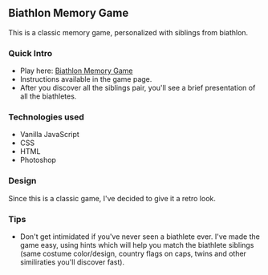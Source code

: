 ## Biathlon Memory Game

This is a classic memory game, personalized with siblings from biathlon. 

### Quick Intro

- Play here: [Biathlon Memory Game](https://silviurdr.github.io/memory-game-biathlon/)
- Instructions available in the game page.
- After you discover all the siblings pair, you'll see a brief presentation of all the biathletes.


### Technologies used

- Vanilla JavaScript
- CSS
- HTML
- Photoshop


### Design

Since this is a classic game, I've decided to give it a retro look. 


### Tips

- Don't get intimidated if you've never seen a biathlete ever. I've made the game easy, using hints which will help you match the biathlete siblings (same costume color/design, country flags on caps, twins and other similiraties you'll discover fast).
